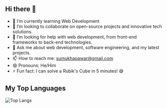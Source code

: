 ## Hi there 👋
- 🌱 I’m currently learning Web Development
- 👯 I’m looking to collaborate on open-source projects and innovative tech solutions.
- 🤔 I’m looking for help with web development, from front-end frameworks to back-end technologies.
- 💬 Ask me about web development, software engineering, and my latest projects.
- 📫 How to reach me: sumukhapawar@gmail.com
- 😄 Pronouns: He/Him
- ⚡ Fun fact: I can solve a Rubik's Cube in 5 minutes! 😅

## My Top Languages 
![Top Langs](https://github-readme-stats.vercel.app/api/top-langs/?username=Central3&layout=normal&theme=radical&card_width=500)
